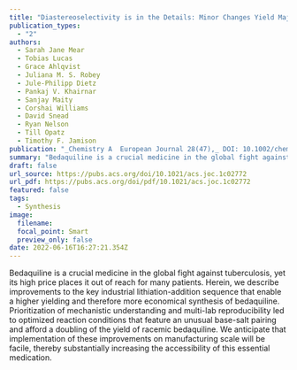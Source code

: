 ```yaml
---
title: "Diastereoselectivity is in the Details: Minor Changes Yield Major Improvements to the Synthesis of Bedaquiline"
publication_types:
  - "2"
authors:
  - Sarah Jane Mear
  - Tobias Lucas
  - Grace Ahlqvist
  - Juliana M. S. Robey
  - Jule-Philipp Dietz
  - Pankaj V. Khairnar
  - Sanjay Maity
  - Corshai Williams
  - David Snead
  - Ryan Nelson
  - Till Opatz
  - Timothy F. Jamison
publication: "_Chemistry A  European Journal 28(47),_ DOI: 10.1002/chem.202201311"
summary: "Bedaquiline is a crucial medicine in the global fight against tuberculosis, yet its high price places it out of reach for many patients. Herein, we describe improvements to the key industrial lithiation-addition sequence that enable a higher yielding and therefore more economical synthesis of bedaquiline. Prioritization of mechanistic understanding and multi-lab reproducibility led to optimized reaction conditions that feature an unusual base-salt pairing and afford a doubling of the yield of racemic bedaquiline. We anticipate that implementation of these improvements on manufacturing scale will be facile, thereby substantially increasing the accessibility of this essential medication."
draft: false
url_source: https://pubs.acs.org/doi/10.1021/acs.joc.1c02772
url_pdf: https://pubs.acs.org/doi/pdf/10.1021/acs.joc.1c02772
featured: false
tags:
  - Synthesis
image:
  filename:
  focal_point: Smart
  preview_only: false
date: 2022-06-16T16:27:21.354Z
---
```

  Bedaquiline is a crucial medicine in the global fight against tuberculosis, yet its high price places it out of reach for many patients. Herein, we describe improvements to the key industrial lithiation-addition sequence that enable a higher yielding and therefore more economical synthesis of bedaquiline. Prioritization of mechanistic understanding and multi-lab reproducibility led to optimized reaction conditions that feature an unusual base-salt pairing and afford a doubling of the yield of racemic bedaquiline. We anticipate that implementation of these improvements on manufacturing scale will be facile, thereby substantially increasing the accessibility of this essential medication.
